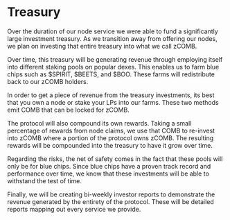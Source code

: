 # Treasury

Over the duration of our node service we were able to fund a significantly large investment treasury. As we transition away from offering our nodes, we plan on investing that entire treasury into what we call zCOMB.

Over time, this treasury will be generating revenue through employing itself into different staking pools on popular dexes. This enables us to farm blue chips such as $SPIRIT, $BEETS, and $BOO. These farms will redistribute back to our zCOMB holders.

In order to get a piece of revenue from the treasury investments, its best that you own a node or stake your LPs into our farms. These two methods emit COMB that can be locked for zCOMB.

The protocol will also compound its own rewards. Taking a small percentage of rewards from node claims, we use that COMB to re-invest into zCOMB where a portion of the protocol owns zCOMB. The resulting rewards will be compounded into the treasury to have it grow over time.

Regarding the risks, the net of safety comes in the fact that these pools will only be for blue chips. Since blue chips have a proven track record and performance over time, we know that these investments will be able to withstand the test of time.

Finally, we will be creating bi-weekly investor reports to demonstrate the revenue generated by the entirety of the protocol. These will be detailed reports mapping out every service we provide.
